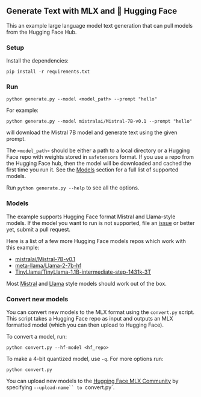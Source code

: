 ## Generate Text with MLX and :hugs: Hugging Face

This an example large language model text generation that can pull models from
the Hugging Face Hub.

### Setup

Install the dependencies:

```
pip install -r requirements.txt
```

### Run

```
python generate.py --model <model_path> --prompt "hello"
```

For example:

```
python generate.py --model mistralai/Mistral-7B-v0.1 --prompt "hello"
```

will download the Mistral 7B model and generate text using the given prompt.

The `<model_path>` should be either a path to a local directory or a Hugging
Face repo with weights stored in `safetensors` format. If you use a repo from
the Hugging Face hub, then the model will be downloaded and cached the first
time you run it. See the [Models](#models) section for a full list of supported models.

Run `python generate.py --help` to see all the options.


### Models

The example supports Hugging Face format Mistral and Llama-style models.  If the
model you want to run is not supported, file an
[issue](https://github.com/ml-explore/mlx-examples/issues/new) or better yet,
submit a pull request.

Here is a list of a few more Hugging Face models repos which work with this example:

- [mistralai/Mistral-7B-v0.1](https://huggingface.co/mistralai/Mistral-7B-v0.1)
- [meta-llama/Llama-2-7b-hf](https://huggingface.co/meta-llama/Llama-2-7b-hf)
- [TinyLlama/TinyLlama-1.1B-intermediate-step-1431k-3T](https://huggingface.co/TinyLlama/TinyLlama-1.1B-intermediate-step-1431k-3T)

Most
[Mistral](https://huggingface.co/models?library=transformers,safetensors&other=mistral&sort=trending)
and
[Llama](https://huggingface.co/models?library=transformers,safetensors&other=llama&sort=trending)
style models should work out of the box.

### Convert new models 

You can convert new models to the MLX format using the `convert.py` script.
This script takes a Hugging Face repo as input and outputs an MLX formatted
model (which you can then upload to Hugging Face).

To convert a model, run:

```
python convert.py --hf-model <hf_repo>
```

To make a 4-bit quantized model, use `-q`. For more options run:

```
python convert.py
```

You can upload new models to the [Hugging Face MLX
Community](https://huggingface.co/mlx-community) by specifying
`--upload-name`` to `convert.py`.


